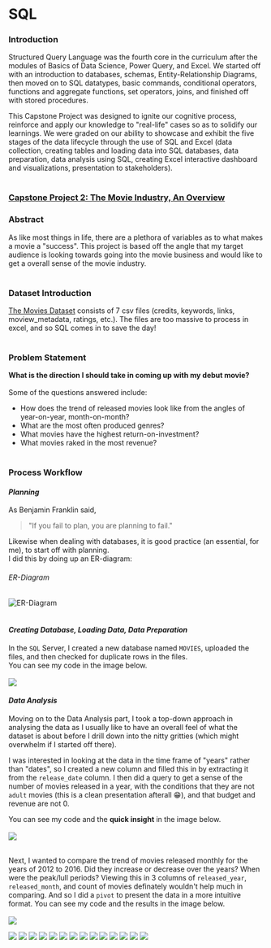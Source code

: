 # SQL

### Introduction
Structured Query Language was the fourth core in the curriculum after the modules of Basics of Data Science, Power Query, and Excel. We started off with an introduction to databases, schemas, Entity-Relationship Diagrams, then moved on to SQL datatypes, basic commands, conditional operators, functions and aggregate functions, set operators, joins, and  finished off with stored procedures.

This Capstone Project was designed to ignite our cognitive process, reinforce and apply our knowledge to "real-life" cases so as to solidify our learnings. We were graded on our ability to showcase and exhibit the five stages of the data lifecycle through the use of SQL and Excel (data collection, creating tables and loading data into SQL databases, data preparation, data analysis using SQL, creating Excel interactive dashboard and visualizations, presentation to stakeholders).</br></br>

### [Capstone Project 2: The Movie Industry, An Overview](https://github.com/TheWorldAtMyFingerTips/My_Projects/blob/main/SQL/Movies.sql)

### Abstract
As like most things in life, there are a plethora of variables as to what makes a movie a "success". This project is based off the angle that my target audience is looking towards going into the movie business and would like to get a overall sense of the movie industry.</br></br>

### Dataset Introduction
[The Movies Dataset](https://www.kaggle.com/rounakbanik/the-movies-dataset) consists of 7 csv files (credits, keywords, links, moview_metadata, ratings, etc.). The files are too massive to process in excel, and so SQL comes in to save the day!</br></br>

### Problem Statement
**What is the direction I should take in coming up with my debut movie?** </br></br>
Some of the questions answered include:
* How does the trend of released movies look like from the angles of year-on-year, month-on-month?
* What are the most often produced genres?
* What movies have the highest return-on-investment?
* What movies raked in the most revenue?</br></br>

### Process Workflow
#### *Planning*
As Benjamin Franklin said,
> "If you fail to plan, you are planning to fail."

Likewise when dealing with databases, it is good practice (an essential, for me), to start off with planning.</br>
I did this by doing up an ER-diagram:

###### ER-Diagram
![ER-Diagram](https://github.com/TheWorldAtMyFingerTips/My_Projects/blob/main/SQL/images/ER-Diagram.JPG)</br></br>

#### *Creating Database, Loading Data, Data Preparation*
In the `SQL` Server, I created a new database named `MOVIES`, uploaded the files, and then checked for duplicate rows in the files. </br>
You can see my code in the image below.</br></br>
![](https://github.com/TheWorldAtMyFingerTips/My_Projects/blob/main/SQL/images/2.%20Process%20-%20Creating%20Database%2C%20Loading%20Data%2C%20Data%20Preparation.png)</br>

#### *Data Analysis*
Moving on to the Data Analysis part, I took a top-down approach in analysing the data as I usually like to have an overall feel of what the dataset is about before I drill down into the nitty gritties (which might overwhelm if I started off there).

I was interested in looking at the data in the time frame of "years" rather than "dates", so I created a new column and filled this in by extracting it from the `release_date` column. I then did a query to get a sense of the number of movies released in a year, with the conditions that they are not `adult` movies (this is a clean presentation afterall :grin:), and that budget and revenue are not 0.

You can see my code and the **quick insight** in the image below.</br></br>
![](https://github.com/TheWorldAtMyFingerTips/My_Projects/blob/main/SQL/images/3.%20Data_Analysis_1.png)</br></br>

Next, I wanted to compare the trend of movies released monthly for the years of 2012 to 2016. Did they increase or decrease over the years? When were the peak/lull periods? Viewing this in 3 columns of `released_year`, `released_month`, and count of movies definately wouldn't help much in comparing. And so I did a `pivot` to present the data in a more intuitive format. You can see my code and the results in the image below.</br></br>
![](https://github.com/TheWorldAtMyFingerTips/My_Projects/blob/main/SQL/images/4.%20Data%20Analysis_2.png)</br>


![](https://github.com/TheWorldAtMyFingerTips/My_Projects/blob/main/SQL/images/5.%20Data%20Analysis_3.png)
![](https://github.com/TheWorldAtMyFingerTips/My_Projects/blob/main/SQL/images/6.%20Data%20Analysis_4.png)
![](https://github.com/TheWorldAtMyFingerTips/My_Projects/blob/main/SQL/images/7.%20Data%20Analysis_5.png)
![](https://github.com/TheWorldAtMyFingerTips/My_Projects/blob/main/SQL/images/8.%20Data_Manipulation_1.png)
![](https://github.com/TheWorldAtMyFingerTips/My_Projects/blob/main/SQL/images/9.%20Data_Manipulation_2.png)
![](https://github.com/TheWorldAtMyFingerTips/My_Projects/blob/main/SQL/images/10.%20Data_Manipulation_3.png)
![](https://github.com/TheWorldAtMyFingerTips/My_Projects/blob/main/SQL/images/11.%20Process%20-%20Import%20data%20into%20Excel.png)
![](https://github.com/TheWorldAtMyFingerTips/My_Projects/blob/main/SQL/images/12.%20Dashboard_Takeaways_1.png)
![](https://github.com/TheWorldAtMyFingerTips/My_Projects/blob/main/SQL/images/13.%20Dashboard_Takeaways_2.png)
![](https://github.com/TheWorldAtMyFingerTips/My_Projects/blob/main/SQL/images/14.%20Dashboard_Takeaways_3.png)
![](https://github.com/TheWorldAtMyFingerTips/My_Projects/blob/main/SQL/images/15.%20Dashboard_Takeaways_4.png)
![](https://github.com/TheWorldAtMyFingerTips/My_Projects/blob/main/SQL/images/16.%20Dashboard_Takeaways_5.png)
![](https://github.com/TheWorldAtMyFingerTips/My_Projects/blob/main/SQL/images/17.%20Dashboard_Takeaways_6.png)
![](https://github.com/TheWorldAtMyFingerTips/My_Projects/blob/main/SQL/images/18.%20Dashboard_Takeaways_7.png)


